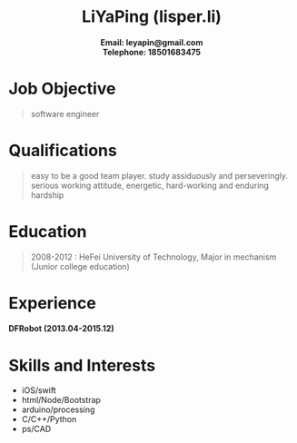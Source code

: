 
<div style="text-align:center"> 
<h1>LiYaPing (lisper.li)</h1>
<h4>Email: leyapin@gmail.com<br>
Telephone: 18501683475</h4>
</div>

# Job Objective
> software engineer

# Qualifications
> easy to be a good team player.
> study assiduously and perseveringly.
> serious working attitude, energetic, hard-working and enduring hardship

# Education
> 2008-2012 : HeFei University of Technology, Major in mechanism (Junior college education)

# Experience
#### DFRobot (2013.04-2015.12)

# Skills and Interests
- iOS/swift
- html/Node/Bootstrap
- arduino/processing
- C/C++/Python
- ps/CAD